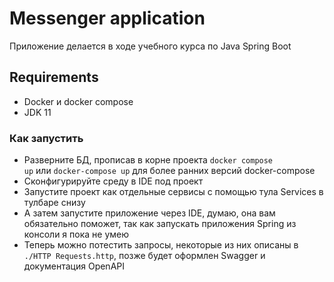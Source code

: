 # Messenger application

Приложение делается в ходе учебного курса по Java Spring Boot

## Requirements

* Docker и docker compose
* JDK 11

### Как запустить

* Разверните БД, прописав в корне проекта <code>docker compose up</code> или <code>docker-compose up</code> для более ранних версий docker-compose
* Сконфигурируйте среду в IDE под проект
* Запустите проект как отдельные сервисы с помощью тула Services в тулбаре снизу
* А затем запустите приложение через IDE, думаю, она вам обязательно поможет, так как запускать приложения Spring из консоли я пока не умею
* Теперь можно потестить запросы, некоторые из них описаны в <code>./HTTP Requests.http</code>, позже будет оформлен Swagger и документация OpenAPI